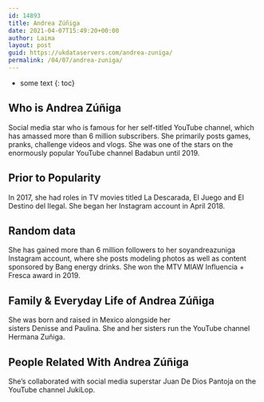 ```yaml
---
id: 14893
title: Andrea Zúñiga
date: 2021-04-07T15:49:20+00:00
author: Laima
layout: post
guid: https://ukdataservers.com/andrea-zuniga/
permalink: /04/07/andrea-zuniga/
---
```


* some text
{: toc}


## Who is Andrea Zúñiga
                  
                  
                  
Social media star who is famous for her self-titled YouTube channel, which has amassed more than 6 million subscribers. She primarily posts games, pranks, challenge videos and vlogs. She was one of the stars on the enormously popular YouTube channel Badabun until 2019. 
                  
              
            
              
            
                
                
                
## Prior to Popularity
                  
                  
                  
In 2017, she had roles in TV movies titled La Descarada, El Juego and El Destino del Ilegal. She began her Instagram account in April 2018. 
                  
              
            
              
            
                
                
                
## Random data
                  
                  
                  
She has gained more than 6 million followers to her soyandreazuniga Instagram account, where she posts modeling photos as well as content sponsored by Bang energy drinks. She won the MTV MIAW Influencia + Fresca award in 2019. 
                  
              
            
              
            
                
                
                
## Family & Everyday Life of Andrea Zúñiga
                  
                  
                  
She was born and raised in Mexico alongside her sisters Denisse and Paulina. She and her sisters run the YouTube channel Hermana Zuñiga. 
                  
              
            
              
            
                
                
                
## People Related With Andrea Zúñiga
                  
                  
                  
She&#8217;s collaborated with social media superstar Juan De Dios Pantoja on the YouTube channel JukiLop.
                  
              
            
              
            
                
              
            
              
              
            
            
              
            
          
          
          